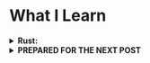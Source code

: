 # What I Learn
<details>
<summary><b>Rust:</b></summary></br>

Progress BAR:
<progress value="50" min="0" max="100"></progress>

- [ ] Rust
   - [x] Own Functions
   - [x] Modules
   - [ ] Fancy Apps
   - [ ] More...

<abbr title="My/Example Code - H3"><h3>Example Code</h3></abbr>
<abbr title="This Code 🧑‍💻">

```rs
pub mod modules {
    pub mod math;
    pub mod ask;
    pub mod convert;
}

fn main() {

    println!("{}", modules::math::pow(modules::ask::ask32(), 2));

    if modules::ask::ask32() == modules::math::random(1, 10) {
        println!("Good")
    } else {
        println!("Bad")
    }
    println!("{}", modules::convert::num(modules::ask::askstr()))
}
      
```

</abbr>

### Start Easy: 
Modules:

```rs
pub mod modules {
    pub mod math;
    pub mod ask;
    pub mod convert;
}
```

In folder [`./src/modules`](./src/modules/) are files: [`math.rs`](./src/modules/math.rs), [`ask.rs`](./src/modules/ask.rs), [`covert.rs`](./src/modules/convert.rs), that's why `pub mod modules {...}`.

 - Pub - Public (PL: Publiczny),
 - Mod - Module (PL: Moduł),
 - Modules - Modules (PL: Moduły, nazwa folderu).

This merges into: Public Module `Modules`

Alr, what mean:

```rs
pub mod math;
pub mod ask;
pub mod convert;
```

- Pub - Public (Public, because our "parent" is public and is a folder. If there was no `pub`, you would have to write e.g. `use modules::math::function` for all functions)
- Mod - Module (Now files are our modules 😀)
- [math, ask, convert] - file name in `file explorer`: name.rs


I almost forgot.
Exactly "in `file explorer`: name.rs": 
Example Project Structure:

 __ Project
</br>
 | src
</br>
 |-- modules
</br>
 |-- -- ask.rs
</br>
 |-- -- convert.rs
</br>
 |-- -- math.rs
</br>
 |-- main.rs
</br>
 | ...

### Okay, rest of code

```rs
fn main() {

    println!("{}", modules::math::pow(modules::ask::ask32(), 2));

    if modules::ask::ask32() == modules::math::random(1, 10) {
        println!("Good")
    } else {
        println!("Bad")
    }
    println!("{}", modules::convert::num(modules::ask::askstr()))
}
```
### Let's start with the built-in functions:

```println!("text")``` - print immediately with a new line "text"

Okay, what does e.g. `modules::ask::ask32()` mean - use the `ask32()` command from [ask.rs](./src/modules/ask.rs) from [modules/](./src/modules/)


### Now the functions from our modules:
`modules::math::random(1, 10)` - pick a number from 1 to 10

Math.rs:
```rs
use rand::Rng;

pub fn pow(a: i32, b: i32) -> i32 {
    let mut result = 1;

    for _ in 0..b { 
        result *= a;
    }

    result // return-friendly :)
}

pub fn random(from:i32, to:i32) -> i32 {
    let mut random = rand::thread_rng();
    let random_number: i32 = random.gen_range(from..=to);

    random_number
}
```

### Now try write our own code
1. Go to [Rust Page](https://www.rust-lang.org/learn/get-started),

2. Download Rust Installer,

3. Setup Rust,

4. Open your IDE (vsc, idea),

5. In terminal write: `cargo new project_name`, `cd project_name`

If you want to run your project i recomendeed a plugin in vsc `rust-analyzer` but, you can do this too by writing in terminal: `cargo build` then `cargo run`

</details>

<details>
<summary><b>PREPARED FOR THE NEXT POST</b></summary></br>
- [ ]PREPARED FOR THE NEXT POST

- [x]PREPARED FOR THE NEXT POST

1. PREPARED FOR THE NEXT POST

2. PREPARED FOR THE NEXT POST

</details>
